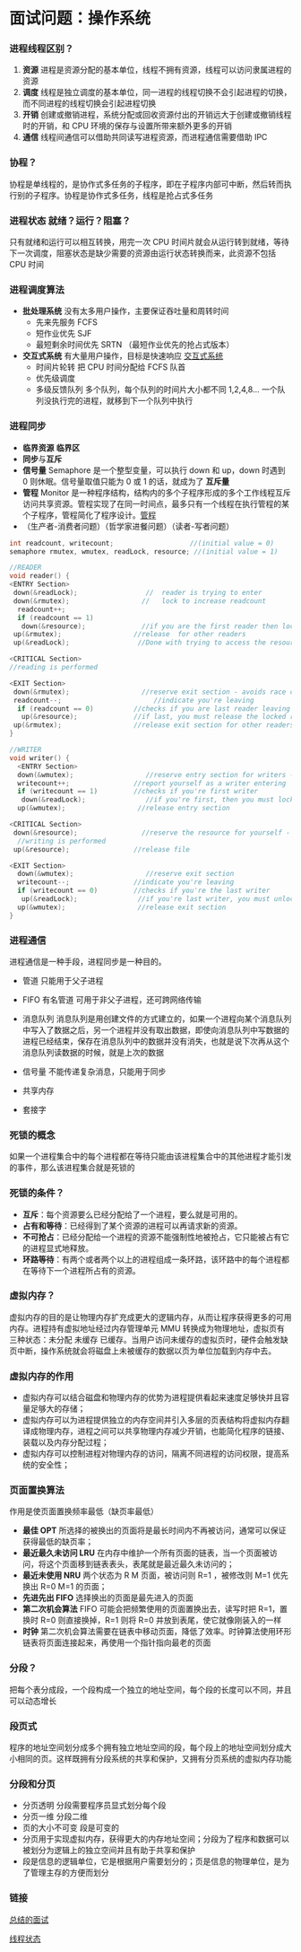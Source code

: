 # 面试问题：操作系统

### 进程线程区别？
1. **资源** 进程是资源分配的基本单位，线程不拥有资源，线程可以访问隶属进程的资源
2. **调度** 线程是独立调度的基本单位，同一进程的线程切换不会引起进程的切换，而不同进程的线程切换会引起进程切换
3. **开销** 创建或撤销进程，系统分配或回收资源付出的开销远大于创建或撤销线程时的开销，和 CPU 环境的保存与设置所带来额外更多的开销
4. **通信** 线程间通信可以借助共同读写进程资源，而进程通信需要借助 IPC

### 协程？
协程是单线程的，是协作式多任务的子程序，即在子程序内部可中断，然后转而执行别的子程序。协程是协作式多任务，线程是抢占式多任务

### 进程状态 就绪？运行？阻塞？
只有就绪和运行可以相互转换，用完一次 CPU 时间片就会从运行转到就绪，等待下一次调度，阻塞状态是缺少需要的资源由运行状态转换而来，此资源不包括 CPU 时间

### 进程调度算法
- **批处理系统** 没有太多用户操作，主要保证吞吐量和周转时间
  	- 先来先服务 FCFS
	- 短作业优先 SJF
	- 最短剩余时间优先 SRTN （最短作业优先的抢占式版本）
- **交互式系统** 有大量用户操作，目标是快速响应 [交互式系统](https://github.com/CyC2018/CS-Notes/blob/master/notes/%E8%AE%A1%E7%AE%97%E6%9C%BA%E6%93%8D%E4%BD%9C%E7%B3%BB%E7%BB%9F%20-%20%E8%BF%9B%E7%A8%8B%E7%AE%A1%E7%90%86.md#2-%E4%BA%A4%E4%BA%92%E5%BC%8F%E7%B3%BB%E7%BB%9F)
	- 时间片轮转
	把 CPU 时间分配给 FCFS 队首
	- 优先级调度
	- 多级反馈队列
	多个队列，每个队列的时间片大小都不同 1,2,4,8... 一个队列没执行完的进程，就移到下一个队列中执行

### 进程同步
- **临界资源** **临界区**
- **同步**与**互斥**
- **信号量** Semaphore 是一个整型变量，可以执行 down 和 up，down 时遇到 0 则休眠。信号量取值只能为 0 或 1 的话，就成为了 **互斥量**
- **管程** Monitor 是一种程序结构，结构内的多个子程序形成的多个工作线程互斥访问共享资源。管程实现了在同一时间点，最多只有一个线程在执行管程的某个子程序，管程简化了程序设计。[管程](https://zh.m.wikipedia.org/zh-cn/%E7%9B%A3%E8%A6%96%E5%99%A8_(%E7%A8%8B%E5%BA%8F%E5%90%8C%E6%AD%A5%E5%8C%96))
- （生产者-消费者问题）（哲学家进餐问题）（读者-写者问题）

```c
int readcount, writecount;                   //(initial value = 0)
semaphore rmutex, wmutex, readLock, resource; //(initial value = 1)

//READER
void reader() {
<ENTRY Section>
 down(&readLock);                 //  reader is trying to enter
 down(&rmutex);                  //   lock to increase readcount
  readcount++;                 
  if (readcount == 1)          
   down(&resource);              //if you are the first reader then lock  the resource
 up(&rmutex);                  //release  for other readers
 up(&readLock);                 //Done with trying to access the resource

<CRITICAL Section>
//reading is performed

<EXIT Section>
 down(&rmutex);                  //reserve exit section - avoids race condition with readers
 readcount--;                       //indicate you're leaving
  if (readcount == 0)          //checks if you are last reader leaving
   up(&resource);              //if last, you must release the locked resource
 up(&rmutex);                  //release exit section for other readers
}

//WRITER
void writer() {
  <ENTRY Section>
  down(&wmutex);                  //reserve entry section for writers - avoids race conditions
  writecount++;                //report yourself as a writer entering
  if (writecount == 1)         //checks if you're first writer
   down(&readLock);               //if you're first, then you must lock the readers out. Prevent them from trying to enter CS
  up(&wmutex);                  //release entry section

<CRITICAL Section>
 down(&resource);                //reserve the resource for yourself - prevents other writers from simultaneously editing the shared resource
  //writing is performed
 up(&resource);                //release file

<EXIT Section>
  down(&wmutex);                  //reserve exit section
  writecount--;                //indicate you're leaving
  if (writecount == 0)         //checks if you're the last writer
   up(&readLock);               //if you're last writer, you must unlock the readers. Allows them to try enter CS for reading
  up(&wmutex);                  //release exit section
}

```



### 进程通信
进程通信是一种手段，进程同步是一种目的。
- 管道
  只能用于父子进程
  
- FIFO 有名管道
  可用于非父子进程，还可跨网络传输
  
- 消息队列
   消息队列是用创建文件的方式建立的，如果一个进程向某个消息队列中写入了数据之后，另一个进程并没有取出数据，即使向消息队列中写数据的进程已经结束，保存在消息队列中的数据并没有消失，也就是说下次再从这个消息队列读数据的时候，就是上次的数据

- 信号量
  不能传递复杂消息，只能用于同步

- 共享内存
- 套接字

### 死锁的概念
如果一个进程集合中的每个进程都在等待只能由该进程集合中的其他进程才能引发的事件，那么该进程集合就是死锁的

### 死锁的条件？
- **互斥**：每个资源要么已经分配给了一个进程，要么就是可用的。
- **占有和等待**：已经得到了某个资源的进程可以再请求新的资源。
- **不可抢占**：已经分配给一个进程的资源不能强制性地被抢占，它只能被占有它的进程显式地释放。
- **环路等待**：有两个或者两个以上的进程组成一条环路，该环路中的每个进程都在等待下一个进程所占有的资源。

### 虚拟内存？
虚拟内存的目的是让物理内存扩充成更大的逻辑内存，从而让程序获得更多的可用内存。进程持有虚拟地址经过内存管理单元 MMU 转换成为物理地址，虚拟页有三种状态：未分配 未缓存 已缓存。当用户访问未缓存的虚拟页时，硬件会触发缺页中断，操作系统就会将磁盘上未被缓存的数据以页为单位加载到内存中去。

### 虚拟内存的作用
- 虚拟内存可以结合磁盘和物理内存的优势为进程提供看起来速度足够快并且容量足够大的存储；
- 虚拟内存可以为进程提供独立的内存空间并引入多层的页表结构将虚拟内存翻译成物理内存，进程之间可以共享物理内存减少开销，也能简化程序的链接、装载以及内存分配过程；
- 虚拟内存可以控制进程对物理内存的访问，隔离不同进程的访问权限，提高系统的安全性；

### 页面置换算法
作用是使页面置换频率最低（缺页率最低）
- **最佳 OPT** 所选择的被换出的页面将是最长时间内不再被访问，通常可以保证获得最低的缺页率；
- **最近最久未访问 LRU** 在内存中维护一个所有页面的链表，当一个页面被访问，将这个页面移到链表表头，表尾就是最近最久未访问的；
- **最近未使用 NRU** 两个状态为 R M 页面，被访问则 R=1 ，被修改则 M=1 优先换出 R=0 M=1 的页面；
- **先进先出 FIFO** 选择换出的页面是最先进入的页面
- **第二次机会算法** FIFO 可能会把频繁使用的页面置换出去，读写时把 R=1，置换时 R=0 则直接换掉，R=1 则将 R=0 并放到表尾，使它就像刚装入的一样
- **时钟** 第二次机会算法需要在链表中移动页面，降低了效率。时钟算法使用环形链表将页面连接起来，再使用一个指针指向最老的页面

### 分段？
把每个表分成段，一个段构成一个独立的地址空间，每个段的长度可以不同，并且可以动态增长

### 段页式
程序的地址空间划分成多个拥有独立地址空间的段，每个段上的地址空间划分成大小相同的页。这样既拥有分段系统的共享和保护，又拥有分页系统的虚拟内存功能

### 分段和分页
- 分页透明 分段需要程序员显式划分每个段
- 分页一维 分段二维
- 页的大小不可变 段是可变的
- 分页用于实现虚拟内存，获得更大的内存地址空间；分段为了程序和数据可以被划分为逻辑上的独立空间并且有助于共享和保护
- 段是信息的逻辑单位，它是根据用户需要划分的；页是信息的物理单位，是为了管理主存的方便而划分

### 链接
[总结的面试](https://blog.nowcoder.net/n/49211c67aaaa49eb8842f7e979c79498)

[线程状态](https://www.cnblogs.com/ck1020/p/6669661.html)

